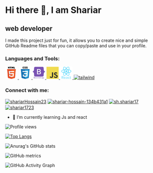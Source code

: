 
# Hi there 👋, I am Shariar
## web developer


I made this project just for fun, it allows you to create nice and simple GitHub Readme files that you can copy/paste and use in your profile.




<p align="left">
</p>

<h3 align="left">Languages and Tools:</h3>
<p align="left">
  <a href="https://www.w3.org/html/" target="_blank" rel="noreferrer">
    <img
      src="https://raw.githubusercontent.com/devicons/devicon/master/icons/html5/html5-original-wordmark.svg"
      alt="html5"
      width="40"
      height="40"
    />
  </a>
  <a href="https://www.w3schools.com/css/" target="_blank" rel="noreferrer">
    <img
      src="https://raw.githubusercontent.com/devicons/devicon/master/icons/css3/css3-original-wordmark.svg"
      alt="css3"
      width="40"
      height="40"
    />
  </a>
  <a href="https://getbootstrap.com" target="_blank" rel="noreferrer">
    <img
      src="https://raw.githubusercontent.com/devicons/devicon/master/icons/bootstrap/bootstrap-plain-wordmark.svg"
      alt="bootstrap"
      width="40"
      height="40"
    />
  </a>
  <a
    href="https://developer.mozilla.org/en-US/docs/Web/JavaScript"
    target="_blank"
    rel="noreferrer"
  >
    <img
      src="https://raw.githubusercontent.com/devicons/devicon/master/icons/javascript/javascript-original.svg"
      alt="javascript"
      width="40"
      height="40"
    />
  </a>
  <a href="https://reactjs.org/" target="_blank" rel="noreferrer">
    <img
      src="https://raw.githubusercontent.com/devicons/devicon/master/icons/react/react-original-wordmark.svg"
      alt="react"
      width="40"
      height="40"
    />
  </a>
  <a href="https://tailwindcss.com/" target="_blank" rel="noreferrer">
    <img
      src="https://www.vectorlogo.zone/logos/tailwindcss/tailwindcss-icon.svg"
      alt="tailwind"
      width="40"
      height="40"
    />
  </a>
</p>




<h3 align="left">Connect with me:</h3>
<p align="left">
  <a href="https://github.com/shariarHossain23" target="blank"
    ><img
      align="center"
      src="https://github.githubassets.com/images/modules/open_graph/github-octocat.png"
      alt="shariarHossain23"
      height="30"
      width="40"
  /></a>
  <a href="https://linkedin.com/in/shariar-hossain-134b431a1" target="blank"
    ><img
      align="center"
      src="https://raw.githubusercontent.com/rahuldkjain/github-profile-readme-generator/master/src/images/icons/Social/linked-in-alt.svg"
      alt="shariar-hossain-134b431a1"
      height="30"
      width="40"
  /></a>
  <a href="https://fb.com/sh.shariar17" target="blank"
    ><img
      align="center"
      src="https://raw.githubusercontent.com/rahuldkjain/github-profile-readme-generator/master/src/images/icons/Social/facebook.svg"
      alt="sh.shariar17"
      height="30"
      width="40"
  /></a>
  <a href="https://instagram.com/shariar1723" target="blank"
    ><img
      align="center"
      src="https://raw.githubusercontent.com/rahuldkjain/github-profile-readme-generator/master/src/images/icons/Social/instagram.svg"
      alt="shariar1723"
      height="30"
      width="40"
  /></a>
</p>





- 🌱 I’m currently learning Js and react 





![Profile views](https://gpvc.arturio.dev/shariarHossain23)

[![Top Langs](https://github-readme-stats.vercel.app/api/top-langs/?username=shariarHossain23&layout=compact)](https://github.com/anuraghazra/github-readme-stats)



![Anurag's GitHub stats](https://github-readme-stats.vercel.app/api?username=shariarHossain23&show_icons=true&theme=radical)


![GitHub metrics](https://metrics.lecoq.io/shariarHossain23)  

![GitHub Activity Graph](https://activity-graph.herokuapp.com/graph?username=shariarHossain23)  


